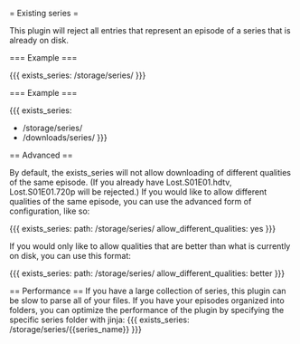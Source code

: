 = Existing series =

This plugin will reject all entries that represent an episode of a series that is already on disk.

=== Example ===

{{{
exists_series: /storage/series/
}}}

=== Example ===

{{{
exists_series: 
  - /storage/series/
  - /downloads/series/
}}}

== Advanced ==

By default, the exists_series will not allow downloading of different qualities of the same episode. (If you already have Lost.S01E01.hdtv, Lost.S01E01.720p will be rejected.) If you would like to allow different qualities of the same episode, you can use the advanced form of configuration, like so:

{{{
exists_series:
  path: /storage/series/
  allow_different_qualities: yes
}}}

If you would only like to allow qualities that are better than what is currently on disk, you can use this format:

{{{
exists_series:
  path: /storage/series/
  allow_different_qualities: better
}}}

== Performance ==
If you have a large collection of series, this plugin can be slow to parse all of your files. If you have your episodes organized into folders, you can optimize the performance of the plugin by specifying the specific series folder with jinja:
{{{
exists_series: /storage/series/{{series_name}}
}}}